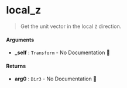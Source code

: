 # local\_z

>  Get the unit vector in the local `Z` direction.

#### Arguments

- **\_self** : `Transform` \- No Documentation 🚧

#### Returns

- **arg0** : `Dir3` \- No Documentation 🚧